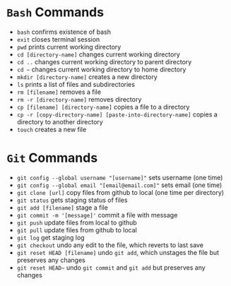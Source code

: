 # `Bash` Commands
- `bash` confirms existence of bash
- `exit` closes terminal session
- `pwd` prints current working directory
- `cd [directory-name]` changes current working directory
- `cd ..` changes current working directory to parent directory
- `cd ~` changes current working directory to home directory
- `mkdir [directory-name]` creates a new directory
- `ls` prints a list of files and subdirectories
- `rm [filename]` removes a file
- `rm -r [directory-name]` removes directory
- `cp [filename] [directory-name]` copies a file to a directory
- `cp -r [copy-directory-name] [paste-into-directory-name]` copies a directory to another directory
- `touch` creates a new file

# `Git` Commands
- `git config --global username "[username]"` sets username (one time)
- `git config --global email "[email@email.com]"` sets email (one time)
- `git clone [url]` copy files from github to local (one time per directory)
- `git status` gets staging status of files
- `git add [filename]` stage a file
- `git commit -m '[message]'` commit a file with message
- `git push` update files from local to github
- `git pull` update files from github to local
- `git log` get staging log
- `git checkout` undo any edit to the file, which reverts to last save
- `git reset HEAD [filename]` undo `git add`, which unstages the file but preserves any changes
- `git reset HEAD~`  undo `git commit` and `git add` but preserves any changes